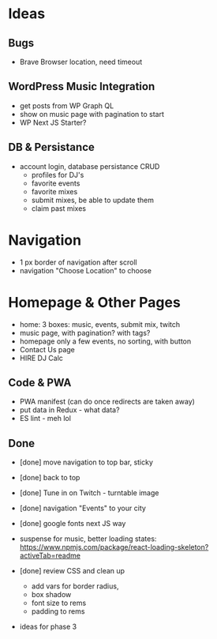 # Ideas

## Bugs

- Brave Browser location, need timeout

## WordPress Music Integration

- get posts from WP Graph QL
- show on music page with pagination to start
- WP Next JS Starter?

## DB & Persistance

- account login, database persistance CRUD
  - profiles for DJ's
  - favorite events
  - favorite mixes
  - submit mixes, be able to update them
  - claim past mixes

# Navigation

- 1 px border of navigation after scroll
- navigation "Choose Location" to choose

# Homepage & Other Pages

- home: 3 boxes: music, events, submit mix, twitch
- music page, with pagination? with tags?
- homepage only a few events, no sorting, with button
- Contact Us page
- HIRE DJ Calc

## Code & PWA

- PWA manifest (can do once redirects are taken away)
- put data in Redux - what data?
- ES lint - meh lol

## Done

- [done] move navigation to top bar, sticky
- [done] back to top
- [done] Tune in on Twitch - turntable image
- [done] navigation "Events" to your city
- [done] google fonts next JS way
- suspense for music, better loading states: https://www.npmjs.com/package/react-loading-skeleton?activeTab=readme

- [done] review CSS and clean up

  - add vars for border radius,
  - box shadow
  - font size to rems
  - padding to rems

- ideas for phase 3
